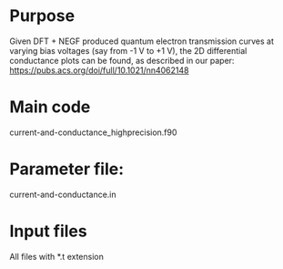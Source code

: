 # Purpose

Given DFT + NEGF produced quantum electron transmission curves at varying bias voltages (say from -1 V to +1 V), the 2D differential conductance plots can be found, as described in our paper: https://pubs.acs.org/doi/full/10.1021/nn4062148

# Main code

current-and-conductance_highprecision.f90

# Parameter file:

current-and-conductance.in

# Input files

All files with *.t extension


